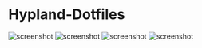 # Hypland-Dotfiles
![screenshot]([https://github.com/Algorithm79/Hyprland-Dotfiles/screenshot.png)
![screenshot]([https://github.com/Algorithm79/Hyprland-Dotfiles/screenshot1.png)
![screenshot]([https://github.com/Algorithm79/Hyprland-Dotfiles/screenshot2.png)
![screenshot]([https://github.com/Algorithm79/Hyprland-Dotfiles/screenshot3.png)


